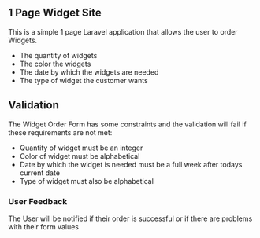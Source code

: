## 1 Page Widget Site

This is a simple 1 page Laravel application that allows the user to order Widgets.

- The quantity of widgets
- The color the widgets
- The date by which the widgets are needed
- The type of widget the customer wants


## Validation

The Widget Order Form has some constraints and the validation will fail if these requirements are not met:

- Quantity of widget must be an integer
- Color of widget must be alphabetical
- Date by which the widget is needed must be a full week after todays current date
- Type of widget must also be alphabetical

### User Feedback

The User will be notified if their order is successful or if there are problems with their form values

